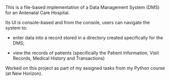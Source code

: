 This is a file-based implementation of a Data Management System (DMS) for an Antenatal Care Hospital.

Its UI is console-based and from the console, users can navigate the system to:
  
  - enter data into a record stored in a directory created specifically for the DMS;
  
  - view the records of patients (specifically the Patient Information, Visit Records, Medical History and Transactions)

  

Worked on this project as part of my assigned tasks from my Python course (at New Horizon).

